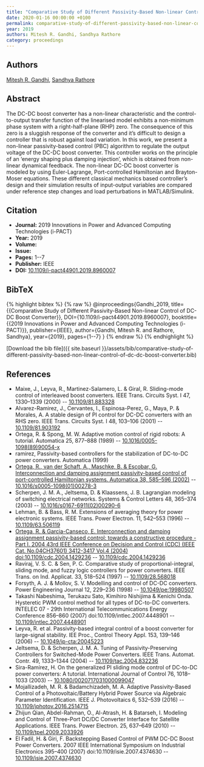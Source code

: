 ```yaml
---
title: "Comparative Study of Different Passivity-Based Non-linear Control of DC-DC Boost Converter"
date: 2020-01-16 00:00:00 +0100
permalink: comparative-study-of-different-passivity-based-non-linear-control-of-dc-dc-boost-converter
year: 2019
authors: Mitesh R. Gandhi, Sandhya Rathore
category: proceedings
---
```

 
## Authors
[Mitesh R. Gandhi](authors/mitesh-r-gandhi), [Sandhya Rathore](authors/sandhya-rathore)
 
## Abstract
The DC-DC boost converter has a non-linear characteristic and the control-to-output transfer function of the linearised model exhibits a non-minimum phase system with a right-half-plane (RHP) zero. The consequence of this zero is a sluggish response of the converter and it’s difficult to design a controller that is robust against load variation. In this work, we present a non-linear passivity-based control (PBC) algorithm to regulate the output voltage of the DC-DC boost converter. This controller works on the principle of an ‘energy shaping plus damping injection’, which is obtained from non-linear dynamical feedback. The non-linear DC-DC boost converter is modeled by using Euler-Lagrange, Port-controlled Hamiltonian and Brayton-Moser equations. These different classical mechanics based controller’s design and their simulation results of input-output variables are compared under reference step changes and load perturbations in MATLAB/Simulink.
 
## Citation
- **Journal:** 2019 Innovations in Power and Advanced Computing Technologies (i-PACT)
- **Year:** 2019
- **Volume:** 
- **Issue:** 
- **Pages:** 1--7
- **Publisher:** IEEE
- **DOI:** [10.1109/i-pact44901.2019.8960007](https://doi.org/10.1109/i-pact44901.2019.8960007)
 
## BibTeX
{% highlight bibtex %}
{% raw %}
@inproceedings{Gandhi_2019,
  title={{Comparative Study of Different Passivity-Based Non-linear Control of DC-DC Boost Converter}},
  DOI={10.1109/i-pact44901.2019.8960007},
  booktitle={{2019 Innovations in Power and Advanced Computing Technologies (i-PACT)}},
  publisher={IEEE},
  author={Gandhi, Mitesh R. and Rathore, Sandhya},
  year={2019},
  pages={1--7}
}
{% endraw %}
{% endhighlight %}
 
[Download the bib file]({{ site.baseurl }}/assets/bib/comparative-study-of-different-passivity-based-non-linear-control-of-dc-dc-boost-converter.bib)
 
## References
- Maixe, J., Leyva, R., Martinez-Salamero, L. & Giral, R. Sliding-mode control of interleaved boost converters. IEEE Trans. Circuits Syst. I 47, 1330–1339 (2000) -- [10.1109/81.883328](https://doi.org/10.1109/81.883328)
- Alvarez-Ramirez, J., Cervantes, I., Espinosa-Perez, G., Maya, P. & Morales, A. A stable design of PI control for DC-DC converters with an RHS zero. IEEE Trans. Circuits Syst. I 48, 103–106 (2001) -- [10.1109/81.903192](https://doi.org/10.1109/81.903192)
- Ortega, R. & Spong, M. W. Adaptive motion control of rigid robots: A tutorial. Automatica 25, 877–888 (1989) -- [10.1016/0005-1098(89)90054-x](https://doi.org/10.1016/0005-1098(89)90054-x)
- ramirez, Passivity-based controllers for the stabilization of DC-to-DC power converters. Automatica (1999)
- [Ortega, R., van der Schaft, A., Maschke, B. & Escobar, G. Interconnection and damping assignment passivity-based control of port-controlled Hamiltonian systems. Automatica 38, 585–596 (2002)](interconnection-and-damping-assignment-passivity-based-control-of-port-controlled-hamiltonian-systems) -- [10.1016/s0005-1098(01)00278-3](https://doi.org/10.1016/s0005-1098(01)00278-3)
- Scherpen, J. M. A., Jeltsema, D. & Klaassens, J. B. Lagrangian modeling of switching electrical networks. Systems &amp; Control Letters 48, 365–374 (2003) -- [10.1016/s0167-6911(02)00290-6](https://doi.org/10.1016/s0167-6911(02)00290-6)
- Lehman, B. & Bass, R. M. Extensions of averaging theory for power electronic systems. IEEE Trans. Power Electron. 11, 542–553 (1996) -- [10.1109/63.506119](https://doi.org/10.1109/63.506119)
- [Ortega, R. & Garcia-Canseco, E. Interconnection and damping assignment passivity-based control: towards a constructive procedure - Part I. 2004 43rd IEEE Conference on Decision and Control (CDC) (IEEE Cat. No.04CH37601) 3412-3417 Vol.4 (2004) doi:10.1109/cdc.2004.1429236](interconnection-and-damping-assignment-passivity-based-control-towards-a-constructive-procedure-part-i) -- [10.1109/cdc.2004.1429236](https://doi.org/10.1109/cdc.2004.1429236)
- Raviraj, V. S. C. & Sen, P. C. Comparative study of proportional-integral, sliding mode, and fuzzy logic controllers for power converters. IEEE Trans. on Ind. Applicat. 33, 518–524 (1997) -- [10.1109/28.568018](https://doi.org/10.1109/28.568018)
- Forsyth, A. J. & Mollov, S. V. Modelling and control of DC-DC converters. Power Engineering Journal 12, 229–236 (1998) -- [10.1049/pe:19980507](https://doi.org/10.1049/pe:19980507)
- Takashi Nabeshima, Terukazu Sato, Kimihiro Nishijima & Kenichi Onda. Hysteretic PWM control method for all types of DC-to-DC converters. INTELEC 07 - 29th International Telecommunications Energy Conference 856–860 (2007) doi:10.1109/intlec.2007.4448901 -- [10.1109/intlec.2007.4448901](https://doi.org/10.1109/intlec.2007.4448901)
- Leyva, R. et al. Passivity-based integral control of a boost converter for large-signal stability. IEE Proc., Control Theory Appl. 153, 139–146 (2006) -- [10.1049/ip-cta:20045223](https://doi.org/10.1049/ip-cta:20045223)
- Jeltsema, D. & Scherpen, J. M. A. Tuning of Passivity-Preserving Controllers for Switched-Mode Power Converters. IEEE Trans. Automat. Contr. 49, 1333–1344 (2004) -- [10.1109/tac.2004.832236](https://doi.org/10.1109/tac.2004.832236)
- Sira-Ramírez, H. On the generalized PI sliding mode control of DC-to-DC power converters: A tutorial. International Journal of Control 76, 1018–1033 (2003) -- [10.1080/0020717031000099047](https://doi.org/10.1080/0020717031000099047)
- Mojallizadeh, M. R. & Badamchizadeh, M. A. Adaptive Passivity-Based Control of a Photovoltaic/Battery Hybrid Power Source via Algebraic Parameter Identification. IEEE J. Photovoltaics 6, 532–539 (2016) -- [10.1109/jphotov.2016.2514715](https://doi.org/10.1109/jphotov.2016.2514715)
- Zhijun Qian, Abdel-Rahman, O., Al-Atrash, H. & Batarseh, I. Modeling and Control of Three-Port DC/DC Converter Interface for Satellite Applications. IEEE Trans. Power Electron. 25, 637–649 (2010) -- [10.1109/tpel.2009.2033926](https://doi.org/10.1109/tpel.2009.2033926)
- El Fadil, H. & Giri, F. Backstepping Based Control of PWM DC-DC Boost Power Converters. 2007 IEEE International Symposium on Industrial Electronics 395–400 (2007) doi:10.1109/isie.2007.4374630 -- [10.1109/isie.2007.4374630](https://doi.org/10.1109/isie.2007.4374630)

